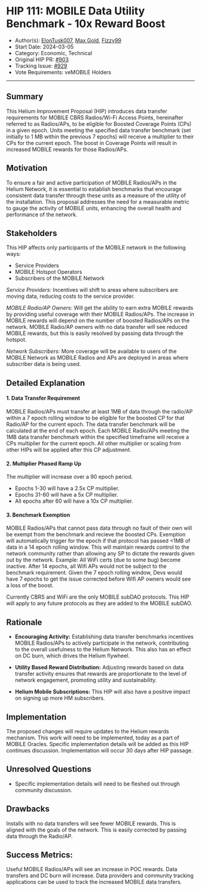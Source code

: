 # HIP 111: MOBILE Data Utility Benchmark - 10x Reward Boost
 
- Author(s): [ElonTusk007](https://github.com/capjbadger007), [Max Gold](https://github.com/maxgold91), [Fizzy99](https://github.com/mrfizzy99)
- Start Date: 2024-03-05
- Category: Economic, Technical
- Original HIP PR: [#903](https://github.com/helium/HIP/pull/903)
- Tracking Issue: [#929](https://github.com/helium/HIP/issues/929)
- Vote Requirements: veMOBILE Holders

---
 
## Summary

This Helium Improvement Proposal (HIP) introduces data transfer requirements for MOBILE CBRS Radios/Wi-Fi Access Points, hereinafter referred to as Radios/APs, to be eligible for Boosted Coverage Points (CPs) in a given epoch. Units meeting the specified data transfer benchmark (set initially to 1 MB within the previous 7 epochs) will receive a multiplier to their CPs for the current epoch. The boost in Coverage Points will result in increased MOBILE rewards for those Radios/APs. 

## Motivation
 
To ensure a fair and active participation of MOBILE Radios/APs in the Helium Network, it is essential to establish benchmarks that encourage consistent data transfer through these units as a measure of the utility of the installation. This proposal addresses the need for a measurable metric to gauge the activity of MOBILE units, enhancing the overall health and performance of the network.

## Stakeholders

This HIP affects only participants of the MOBILE network in the following ways:

- Service Providers
- MOBILE Hotspot Operators
- Subscribers of the MOBILE Network

*Service Providers:* Incentives will shift to areas where subscribers are moving data, reducing costs to the service provider.

*MOBILE Radio/AP Owners:* Will get the ability to earn extra MOBILE rewards by providing useful coverage with their MOBILE Radios/APs. The increase in MOBILE rewards will depend on the number of boosted Radios/APs on the network.
MOBILE Radio/AP owners with no data transfer will see reduced MOBILE rewards, but this is easily resolved by passing data through the hotspot.

*Network Subscribers:* More coverage will be available to users of the MOBILE Network as MOBILE Radios and APs are deployed in areas where subscriber data is being used.
 
## Detailed Explanation
 
#### 1. Data Transfer Requirement
 
MOBILE Radios/APs must transfer at least 1MB of data through the radio/AP within a 7 epoch rolling window to be eligible for the boosted CP for that Radio/AP for the current epoch. The data transfer benchmark will be calculated at the end of each epoch. Each MOBILE Radio/APs meeting the 1MB data transfer benchmark within the specified timeframe will receive a CPs multiplier for the current epoch. All other multiplier or scaling from other HIPs will be applied after this CP adjustment. 
 
#### 2. Multiplier Phased Ramp Up

The multiplier will increase over a 90 epoch period.
- Epochs 1-30 will have a 2.5x CP multiplier.
- Epochs 31-60 will have a 5x CP multiplier.
- All epochs after 60 will have a 10x CP multiplier.

#### 3. Benchmark Exemption
 
MOBILE Radios/APs that cannot pass data through no fault of their own will be exempt from the benchmark and recieve the boosted CPs. Exemption will automatically trigger for the epoch if that protocol has passed <1MB of data in a 14 epoch rolling window. This will maintain rewards control to the network community rather than allowing any SP to dictate the rewards given out by the network. 
Example: All WiFi certs (due to some bug) become inactive. After 14 epochs, all Wifi APs would not be subject to the benchmark requirement. Given the 7 epoch rolling window, Devs would have 7 epochs to get the issue corrected before Wifi AP owners would see a loss of the boost. 

Currently CBRS and WiFi are the only MOBILE subDAO protocols. This HIP will apply to any future protocols as they are added to the MOBILE subDAO.
 
## Rationale
 
- **Encouraging Activity:** Establishing data transfer benchmarks incentives MOBILE Radios/APs to actively participate in the network, contributing to the overall usefulness to the Helium Network. This also has an effect on DC burn, which drives the Helium flywheel.

- **Utility Based Reward Distribution:** Adjusting rewards based on data transfer activity ensures that rewards are proportionate to the level of network engagement, promoting utility and sustainability.

- **Helium Mobile Subscriptions:** This HIP will also have a positive impact on signing up more HM subscribers.

## Implementation
 
The proposed changes will require updates to the Helium rewards mechanism. This work will need to be implemented, today as a part of MOBILE Oracles. Specific implementation details will be added as this HIP continues discussion.
Implementation will occur 30 days after HIP passage. 
 
## Unresolved Questions

* Specific implementation details will need to be fleshed out through community discussion. 

## Drawbacks

Installs with no data transfers will see fewer MOBILE rewards. This is aligned with the goals of the network. This is easily corrected by passing data through the Radio/AP.

## Success Metrics:
 
Useful MOBILE Radios/APs will see an increase in POC rewards. Data transfers and DC burn will increase. Data providers and community tracking applications can be used to track the increased MOBILE data transfers.
